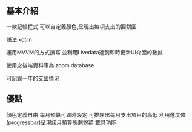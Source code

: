 基本介紹
------------

一款記帳程式 可以自定義顏色,呈現出每項支出的圓餅圖

語法:kotlin

運用MVVM的方式撰寫 並利用Livedata達到即時更新UI介面的數據

使用之後端資料庫為:zoom database

可記錄一年的支出情況

優點
------------
顏色定義自由 
每月預算可即時設定
可排序出每月支出項目的高低
利用進度條(progressbar)呈現該月預算所剩餘額
載具功能
